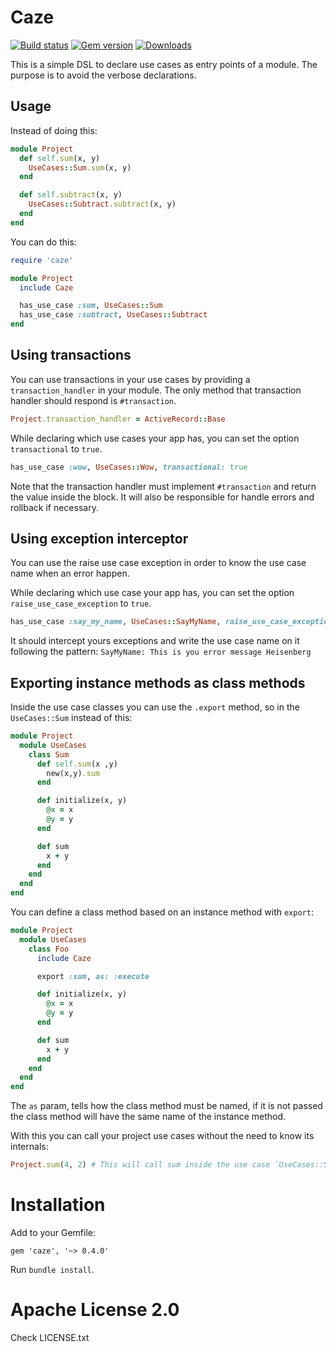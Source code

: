 # Caze

[![Build status](https://img.shields.io/travis/magnetis/caze.svg)](https://travis-ci.org/magnetis/caze)
[![Gem version](https://img.shields.io/gem/v/caze.svg)](https://rubygems.org/gems/caze)
[![Downloads](https://img.shields.io/gem/dt/caze.svg)](https://rubygems.org/gems/caze)

This is a simple DSL to declare use cases as entry points of a module.
The purpose is to avoid the verbose declarations.

## Usage

Instead of doing this:

```ruby
module Project
  def self.sum(x, y)
    UseCases::Sum.sum(x, y)
  end

  def self.subtract(x, y)
    UseCases::Subtract.subtract(x, y)
  end
end
```

You can do this:

```ruby
require 'caze'

module Project
  include Caze

  has_use_case :sum, UseCases::Sum
  has_use_case :subtract, UseCases::Subtract
end
```

## Using transactions

You can use transactions in your use cases by providing a `transaction_handler`
in your module. The only method that transaction handler should
respond is `#transaction`.

```ruby
Project.transaction_handler = ActiveRecord::Base
```

While declaring which use cases your app has, you can set the option
`transactional` to `true`.

```ruby
has_use_case :wow, UseCases::Wow, transactional: true
```

Note that the transaction handler must implement `#transaction` and
return the value inside the block. It will also be responsible for handle errors
and rollback if necessary.


## Using exception interceptor

You can use the raise use case exception in order to know the use case name when an
error happen.

While declaring which use case your app has, you can set the option
`raise_use_case_exception` to `true`.

```ruby
has_use_case :say_my_name, UseCases::SayMyName, raise_use_case_exception: true
```

It should intercept yours exceptions and write the use case name on it following the
pattern: `SayMyName: This is you error message Heisenberg`

## Exporting instance methods as class methods

Inside the use case classes you can use the `.export` method, so in the `UseCases::Sum` instead of this:

```ruby
module Project
  module UseCases
    class Sum
      def self.sum(x ,y)
        new(x,y).sum
      end

      def initialize(x, y)
        @x = x
        @y = y
      end

      def sum
        x + y
      end
    end
  end
end
```

You can define a class method based on an instance method with `export`:

```ruby
module Project
  module UseCases
    class Foo
      include Caze

      export :sum, as: :execute

      def initialize(x, y)
        @x = x
        @y = y
      end

      def sum
        x + y
      end
    end
  end
end
```

The `as` param, tells how the class method must be named,
if it is not passed the class method will have the same name of the instance method.

With this you can call your project use cases without the need to know its internals:

```ruby
Project.sum(4, 2) # This will call sum inside the use case `UseCases::Sum`
```

# Installation

Add to your Gemfile:

```
gem 'caze', '~> 0.4.0'
```

Run `bundle install`.

# Apache License 2.0

Check LICENSE.txt
